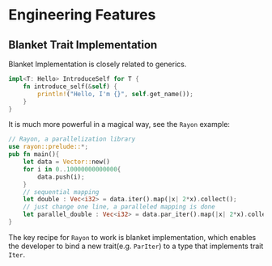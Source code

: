 # Engineering Features

## Blanket Trait Implementation

Blanket Implementation is closely related to generics.

```rust
impl<T: Hello> IntroduceSelf for T {
    fn introduce_self(&self) {
        println!("Hello, I'm {}", self.get_name());
    }
}
```

It is much more powerful in a magical way, see the `Rayon` example:

```rust
// Rayon, a parallelization library
use rayon::prelude::*;
pub fn main(){
    let data = Vector::new()
    for i in 0..10000000000000{
        data.push(i);
    }
    // sequential mapping
    let double : Vec<i32> = data.iter().map(|x| 2*x).collect();
    // just change one line, a paralleled mapping is done
    let parallel_double : Vec<i32> = data.par_iter().map(|x| 2*x).collect();
}
```

The key recipe for `Rayon` to work is blanket implementation, which enables the developer to bind a new trait(e.g. `ParIter`) to a type that implements trait `Iter`.